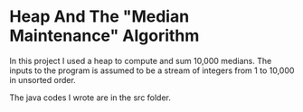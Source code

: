 # Heap And The "Median Maintenance" Algorithm

In this project I used a heap to compute and sum 10,000 medians. The inputs to the program is assumed to be a stream of integers from 1 to 10,000 in unsorted order. 

The java codes I wrote are in the src folder.